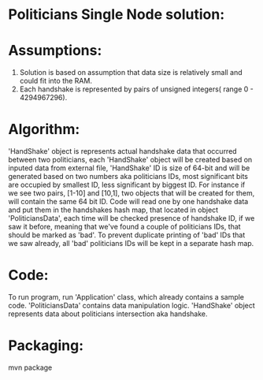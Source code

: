 Politicians Single Node solution:
=================================

Assumptions:
============
1. Solution is based on assumption that data size is relatively small and could fit into the RAM.
2. Each handshake is represented by pairs of unsigned integers( range 0 - 4294967296).


Algorithm:
===========

'HandShake' object is represents actual handshake data that occurred between two politicians, 
each 'HandShake' object will be created based on inputed data from external file, 
'HandShake' ID is size of 64-bit and will be generated based on two numbers aka politicians IDs, most significant bits are
occupied by smallest ID, less significant by biggest ID. For instance if we see two pairs, [1-10] and [10,1], two objects that 
will be created for them, will contain the same 64 bit ID. 
Code will read one by one handshake data and put them in the handshakes hash map, that located in object 'PoliticiansData',
each time will be checked presence of handshake ID, if we saw it before, meaning that we've found a couple of politicians IDs,
that should be marked as 'bad'. To prevent duplicate printing of 'bad' IDs that we saw already, all 'bad' politicians IDs will
be kept in a separate hash map.

Code:
=====

To run program, run 'Application' class, which already contains a sample code. 'PoliticiansData' contains data manipulation logic.
'HandShake' object represents data about politicians intersection aka handshake.


Packaging:
==========

mvn package
